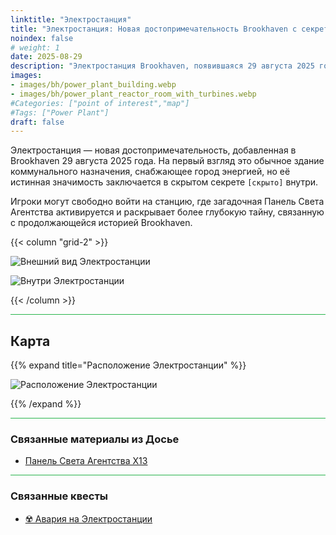 ```yaml
---
linktitle: "Электростанция"
title: "Электростанция: Новая достопримечательность Brookhaven с секретами Агентства"
noindex: false
# weight: 1
date: 2025-08-29
description: "Электростанция Brookhaven, появившаяся 29 августа 2025 года, скрывает не только электричество. Исследуйте её тайные связи с Агентством и откройте секрет, спрятанный внутри."
images:
- images/bh/power_plant_building.webp
- images/bh/power_plant_reactor_room_with_turbines.webp
#Categories: ["point of interest","map"]
#Tags: ["Power Plant"]
draft: false
---
```


Электростанция — новая достопримечательность, добавленная в Brookhaven 29 августа 2025 года. На первый взгляд это обычное здание коммунального назначения, снабжающее город энергией, но её истинная значимость заключается в скрытом секрете `[скрыто]` внутри.  

Игроки могут свободно войти на станцию, где загадочная Панель Света Агентства активируется и раскрывает более глубокую тайну, связанную с продолжающейся историей Brookhaven.  

{{< column "grid-2" >}}

![Внешний вид Электростанции](/images/bh/power_plant_building.webp)

![Внутри Электростанции](/images/bh/power_plant_reactor_room_with_turbines.webp)

{{< /column >}}

<hr style="background-color: #28b44c" size=8>

## Карта

{{% expand title="Расположение Электростанции" %}}

![Расположение Электростанции](/images/maps/power-plant.webp)

{{% /expand %}}

<hr style="background-color: #28b44c" size=8>

### Связанные материалы из Досье

- [Панель Света Агентства X13](casebook/light_panel/#x13)

<hr style="background-color: #28b44c" size=8>

### Связанные квесты

- [☢️ Авария на Электростанции](/lore/quests/meltdown)
